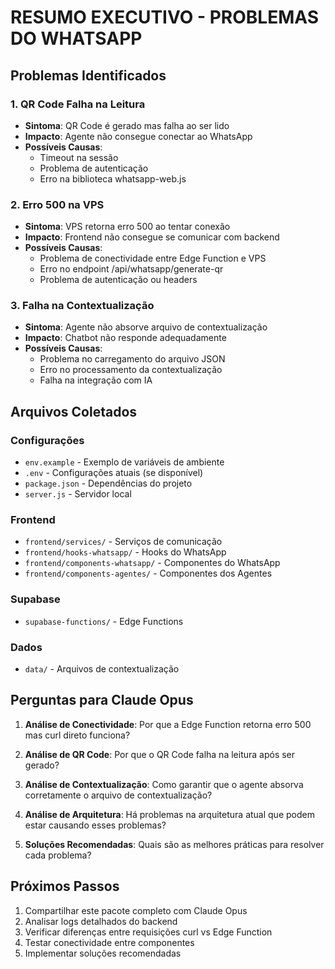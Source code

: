 # RESUMO EXECUTIVO - PROBLEMAS DO WHATSAPP

## Problemas Identificados

### 1. QR Code Falha na Leitura
- **Sintoma**: QR Code é gerado mas falha ao ser lido
- **Impacto**: Agente não consegue conectar ao WhatsApp
- **Possíveis Causas**: 
  - Timeout na sessão
  - Problema de autenticação
  - Erro na biblioteca whatsapp-web.js

### 2. Erro 500 na VPS
- **Sintoma**: VPS retorna erro 500 ao tentar conexão
- **Impacto**: Frontend não consegue se comunicar com backend
- **Possíveis Causas**:
  - Problema de conectividade entre Edge Function e VPS
  - Erro no endpoint /api/whatsapp/generate-qr
  - Problema de autenticação ou headers

### 3. Falha na Contextualização
- **Sintoma**: Agente não absorve arquivo de contextualização
- **Impacto**: Chatbot não responde adequadamente
- **Possíveis Causas**:
  - Problema no carregamento do arquivo JSON
  - Erro no processamento da contextualização
  - Falha na integração com IA

## Arquivos Coletados

### Configurações
- `env.example` - Exemplo de variáveis de ambiente
- `.env` - Configurações atuais (se disponível)
- `package.json` - Dependências do projeto
- `server.js` - Servidor local

### Frontend
- `frontend/services/` - Serviços de comunicação
- `frontend/hooks-whatsapp/` - Hooks do WhatsApp
- `frontend/components-whatsapp/` - Componentes do WhatsApp
- `frontend/components-agentes/` - Componentes dos Agentes

### Supabase
- `supabase-functions/` - Edge Functions

### Dados
- `data/` - Arquivos de contextualização

## Perguntas para Claude Opus

1. **Análise de Conectividade**: Por que a Edge Function retorna erro 500 mas curl direto funciona?

2. **Análise de QR Code**: Por que o QR Code falha na leitura após ser gerado?

3. **Análise de Contextualização**: Como garantir que o agente absorva corretamente o arquivo de contextualização?

4. **Análise de Arquitetura**: Há problemas na arquitetura atual que podem estar causando esses problemas?

5. **Soluções Recomendadas**: Quais são as melhores práticas para resolver cada problema?

## Próximos Passos

1. Compartilhar este pacote completo com Claude Opus
2. Analisar logs detalhados do backend
3. Verificar diferenças entre requisições curl vs Edge Function
4. Testar conectividade entre componentes
5. Implementar soluções recomendadas
